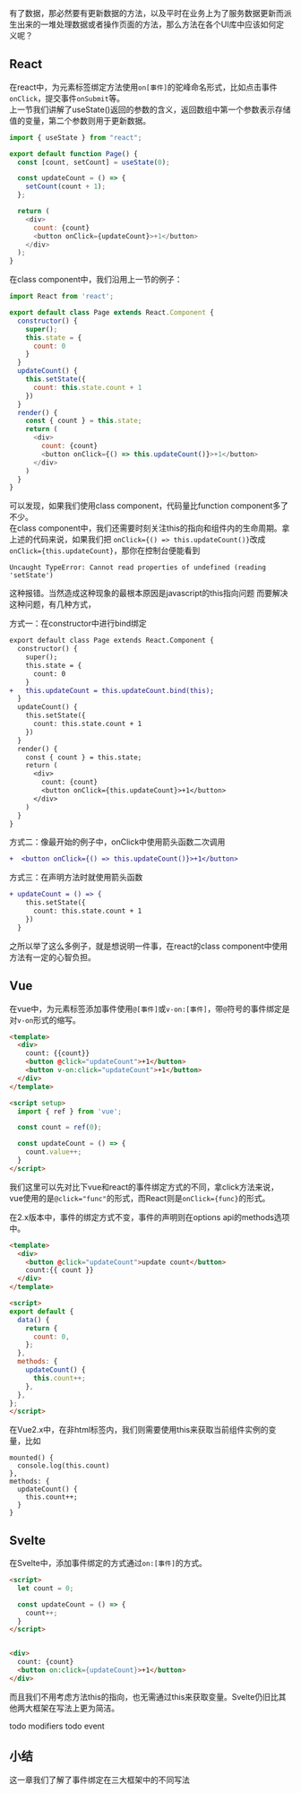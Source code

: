 有了数据，那必然要有更新数据的方法，以及平时在业务上为了服务数据更新而派生出来的一堆处理数据或者操作页面的方法，那么方法在各个UI库中应该如何定义呢？

## React
在react中，为元素标签绑定方法使用`on[事件]`的驼峰命名形式，比如点击事件`onClick`，提交事件`onSubmit`等。  
上一节我们讲解了useState()返回的参数的含义，返回数组中第一个参数表示存储值的变量，第二个参数则用于更新数据。
```javascript
import { useState } from "react";

export default function Page() {
  const [count, setCount] = useState(0);

  const updateCount = () => {
    setCount(count + 1);
  };

  return (
    <div>
      count: {count}
      <button onClick={updateCount}>+1</button>
    </div>
  );
}
```

在class component中，我们沿用上一节的例子：

```javascript
import React from 'react';

export default class Page extends React.Component {
  constructor() {
    super();
    this.state = {
      count: 0
    }
  }
  updateCount() {
    this.setState({
      count: this.state.count + 1
    })
  }
  render() {
    const { count } = this.state;
    return (
      <div>
        count: {count}
        <button onClick={() => this.updateCount()}>+1</button>
      </div>
    )
  }
}
```

可以发现，如果我们使用class component，代码量比function component多了不少。  
在class component中，我们还需要时刻关注this的指向和组件内的生命周期。拿上述的代码来说，如果我们把
`onClick={() => this.updateCount()}`改成`onClick={this.updateCount}`，那你在控制台便能看到
```
Uncaught TypeError: Cannot read properties of undefined (reading 'setState')
```
这种报错。当然造成这种现象的最根本原因是javascript的this指向问题
而要解决这种问题，有几种方式，

方式一：在constructor中进行bind绑定
```diff
export default class Page extends React.Component {
  constructor() {
    super();
    this.state = {
      count: 0
    }
+   this.updateCount = this.updateCount.bind(this);
  }
  updateCount() {
    this.setState({
      count: this.state.count + 1
    })
  }
  render() {
    const { count } = this.state;
    return (
      <div>
        count: {count}
        <button onClick={this.updateCount}>+1</button>
      </div>
    )
  }
}
```

方式二：像最开始的例子中，onClick中使用箭头函数二次调用
```diff
+  <button onClick={() => this.updateCount()}>+1</button>
```

方式三：在声明方法时就使用箭头函数
```diff
+ updateCount = () => {
    this.setState({
      count: this.state.count + 1
    })
  }
```
之所以举了这么多例子，就是想说明一件事，在react的class component中使用方法有一定的心智负担。

## Vue
在vue中，为元素标签添加事件使用`@[事件]`或`v-on:[事件]`，带`@`符号的事件绑定是对`v-on`形式的缩写。

```html
<template>
  <div>
    count: {{count}}
    <button @click="updateCount">+1</button>
    <button v-on:click="updateCount">+1</button>
  </div>
</template>

<script setup>
  import { ref } from 'vue';

  const count = ref(0);

  const updateCount = () => {
    count.value++;
  }
</script>
```
我们这里可以先对比下vue和react的事件绑定方式的不同，拿click方法来说，vue使用的是`@click="func"`的形式，而React则是`onClick={func}`的形式。

在2.x版本中，事件的绑定方式不变，事件的声明则在options api的methods选项中。
```html
<template>
  <div>
    <button @click="updateCount">update count</button>
    count:{{ count }}
  </div>
</template>

<script>
export default {
  data() {
    return {
      count: 0,
    };
  },
  methods: {
    updateCount() {
      this.count++;
    },
  },
};
</script>
```

在Vue2.x中，在非html标签内，我们则需要使用this来获取当前组件实例的变量，比如
```
mounted() {
  console.log(this.count)
},
methods: {
  updateCount() {
    this.count++;
  }
}
```

## Svelte
在Svelte中，添加事件绑定的方式通过`on:[事件]`的方式。
```html
<script>
  let count = 0;

  const updateCount = () => {
    count++;
  }
</script>


<div>
  count: {count}
  <button on:click={updateCount}>+1</button>
</div>
```
而且我们不用考虑方法this的指向，也无需通过this来获取变量。Svelte仍旧比其他两大框架在写法上更为简洁。

todo modifiers
todo event

## 小结
这一章我们了解了事件绑定在三大框架中的不同写法